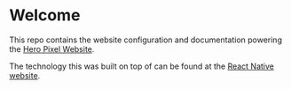 # Welcome

This repo contains the website configuration and documentation powering the [Hero Pixel Website](https://heropixel.com).

The technology this was built on top of can be found at the [React Native website](https://reactnative.dev/).
